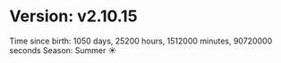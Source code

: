 # Version: v2.10.15
Time since birth: 1050 days, 25200 hours, 1512000 minutes, 90720000 seconds
Season: Summer ☀️
